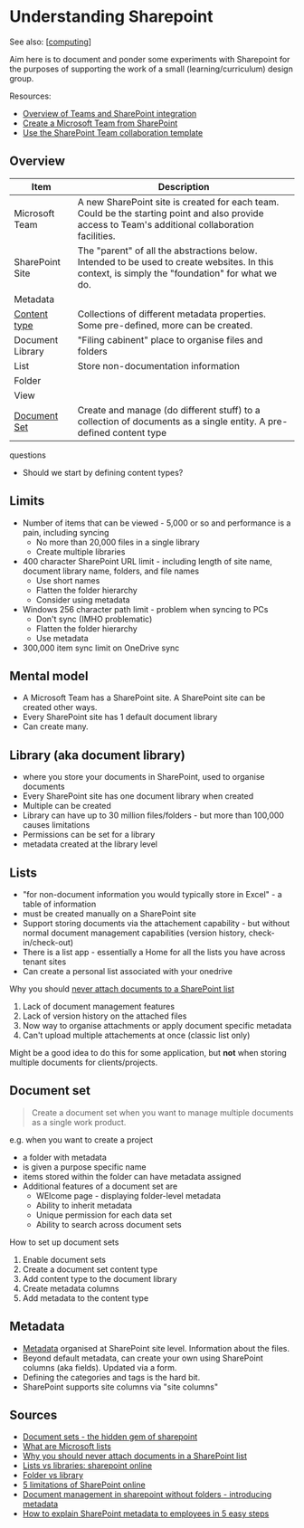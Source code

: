 <!--
 Copyright (C) 2023 David Jones
 
 This file is part of memex.
 
 memex is free software: you can redistribute it and/or modify
 it under the terms of the GNU General Public License as published by
 the Free Software Foundation, either version 3 of the License, or
 (at your option) any later version.
 
 memex is distributed in the hope that it will be useful,
 but WITHOUT ANY WARRANTY; without even the implied warranty of
 MERCHANTABILITY or FITNESS FOR A PARTICULAR PURPOSE.  See the
 GNU General Public License for more details.
 
 You should have received a copy of the GNU General Public License
 along with memex.  If not, see <http://www.gnu.org/licenses/>.
-->

# Understanding Sharepoint

See also: [[computing]]

Aim here is to document and ponder some experiments with Sharepoint for the purposes of supporting the work of a small (learning/curriculum) design group.

Resources: 

- [Overview of Teams and SharePoint integration](https://learn.microsoft.com/en-us/sharepoint/teams-connected-sites)
- [Create a Microsoft Team from SharePoint](https://support.microsoft.com/en-us/office/create-a-microsoft-team-from-sharepoint-545973b6-c38f-426a-b2b6-16405a561628)
- [Use the SharePoint Team collaboration template](https://support.microsoft.com/en-us/office/use-the-sharepoint-team-collaboration-site-template-75545757-36c3-46a7-beed-0aaa74f0401e)

## Overview

| Item | Description |
| ---- | ----------- |
| Microsoft Team | A new SharePoint site is created for each team. Could be the starting point and also provide access to Team's additional collaboration facilities. |
| SharePoint Site | The "parent" of all the abstractions below. Intended to be used to create websites. In this context, is simply the "foundation" for what we do. |
| Metadata | |  |
| [Content type](https://www.mrsharepoint.guru/sharepoint-content-types/) | Collections of different metadata properties. Some pre-defined, more can be created. |
| Document Library | "Filing cabinent" place to organise files and folders | Have different document libraries for different purposes |
| List | Store non-documentation information | Used to filter, track and manage non-document information |
| Folder | | |
| View | | |
| [Document Set](https://support.microsoft.com/en-au/office/introduction-to-document-sets-3dbcd93e-0bed-46b7-b1ba-b31de2bcd234) | Create and manage (do different stuff) to a collection of documents as a single entity. A pre-defined content type|


questions

- Should we start by defining content types?

## Limits  

- Number of items that can be viewed - 5,000 or so and performance is a pain, including syncing
  - No more than 20,000 files in a single library 
  - Create multiple libraries
- 400 character SharePoint URL limit - including length of site name, document library name, folders, and file names
  - Use short names
  - Flatten the folder hierarchy 
  - Consider using metadata
- Windows 256 character path limit - problem when syncing to PCs 
  - Don't sync (IMHO problematic)
  - Flatten the folder hierarchy 
  - Use metadata 
- 300,000 item sync limit on OneDrive sync 

## Mental model 

- A Microsoft Team has a SharePoint site. A SharePoint site can be created other ways. 
- Every SharePoint site has 1 default document library 
- Can create many. 

## Library (aka document library)

- where you store your documents in SharePoint, used to organise documents
- Every SharePoint site has one document library when created 
- Multiple can be created 
- Library can have up to 30 million files/folders - but more than 100,000 causes limitations 
- Permissions can be set for a library
- metadata created at the library level


## Lists 

- "for non-document information you would typically store in Excel" - a table of information
- must be created manually on a SharePoint site
- Support storing documents via the attachement capability - but without normal document management capabilities (version history, check-in/check-out)
- There is a list app - essentially a Home for all the lists you have across tenant sites
- Can create a personal list associated with your onedrive 

Why you should [never attach documents to a SharePoint list](https://sharepointmaven.com/why-you-should-never-use-sharepoint-lists-for-storing-files-and-attachments/)

1. Lack of document management features
2. Lack of version history on the attached files 
3. Now way to organise attachments or apply document specific metadata 
4. Can't upload multiple attachements at once (classic list only)

Might be a good idea to do this for some application, but **not** when storing multiple documents for clients/projects.

## Document set 

> Create a document set when you want to manage multiple documents as a single work product. 

e.g. when you want to create a project

- a folder with metadata
- is given a purpose specific name
- items stored within the folder can have metadata assigned
- Additional features of a document set are 
  - WElcome page - displaying folder-level metadata 
  - Ability to inherit metadata 
  - Unique permission for each data set
  - Ability to search across document sets  

How to set up document sets 

1. Enable document sets 
2. Create a document set content type
3. Add content type to the document library
4. Create metadata columns 
5. Add metadata to the content type 


## Metadata 

- [Metadata](https://learn.microsoft.com/en-us/sharepoint/managed-metadata) organised at SharePoint site level. Information about the files. 
- Beyond default metadata, can create your own using SharePoint columns (aka fields). Updated via a form.
- Defining the categories and tags is the hard bit.
- SharePoint supports site columns via "site columns"



## Sources 

- [Document sets - the hidden gem of sharepoint](https://sharepointmaven.com/document-sets-hidden-gem-sharepoint/)
- [What are Microsoft lists](https://sharepointmaven.com/what-are-microsoft-lists/)
- [Why you should never attach documents in a SharePoint list](https://sharepointmaven.com/why-you-should-never-use-sharepoint-lists-for-storing-files-and-attachments/)
- [Lists vs libraries: sharepoint online](https://sharepointmaven.com/lists-vs-libraries-in-sharepoint-online/)
- [Folder vs library](https://sharepointmaven.com/folder-vs-library-sharepoint/)
- [5 limitations of SharePoint online](https://sharepointmaven.com/top-5-limitations-of-sharepoint-online/)
- [Document management in sharepoint without folders - introducing metadata](https://sharepointmaven.com/document-management-in-sharepoint-without-folders-introduction-to-metadata/)
- [How to explain SharePoint metadata to employees in 5 easy steps](https://sharepointmaven.com/explain-sharepoint-metadata-employees-5-easy-steps/)

[//begin]: # "Autogenerated link references for markdown compatibility"
[computing]: ../computing "Computing"
[//end]: # "Autogenerated link references"